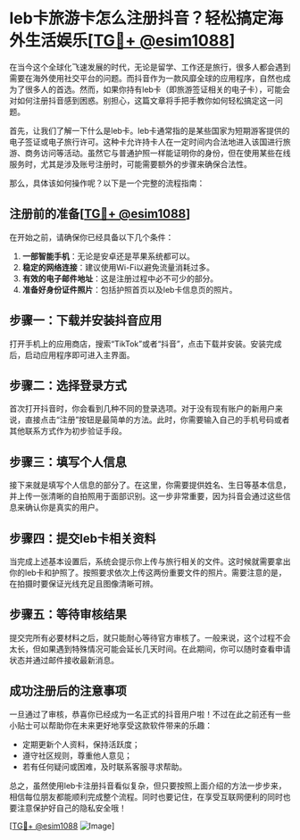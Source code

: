 # leb卡旅游卡怎么注册抖音？轻松搞定海外生活娱乐[[TG💪+ @esim1088](https://t.me/s/esim1088)]

在当今这个全球化飞速发展的时代，无论是留学、工作还是旅行，很多人都会遇到需要在海外使用社交平台的问题。而抖音作为一款风靡全球的应用程序，自然也成为了很多人的首选。然而，如果你持有leb卡（即旅游签证相关的电子卡），可能会对如何注册抖音感到困惑。别担心，这篇文章将手把手教你如何轻松搞定这一问题。

首先，让我们了解一下什么是leb卡。leb卡通常指的是某些国家为短期游客提供的电子签证或电子旅行许可。这种卡允许持卡人在一定时间内合法地进入该国进行旅游、商务访问等活动。虽然它与普通护照一样能证明你的身份，但在使用某些在线服务时，尤其是涉及账号注册时，可能需要额外的步骤来确保合法性。

那么，具体该如何操作呢？以下是一个完整的流程指南：

## 注册前的准备[[TG💪+ @esim1088](https://t.me/s/esim1088)]

在开始之前，请确保你已经具备以下几个条件：
1. **一部智能手机**：无论是安卓还是苹果系统都可以。
2. **稳定的网络连接**：建议使用Wi-Fi以避免流量消耗过多。
3. **有效的电子邮件地址**：这是注册过程中必不可少的部分。
4. **准备好身份证件照片**：包括护照首页以及leb卡信息页的照片。

## 步骤一：下载并安装抖音应用

打开手机上的应用商店，搜索“TikTok”或者“抖音”，点击下载并安装。安装完成后，启动应用程序即可进入主界面。

## 步骤二：选择登录方式

首次打开抖音时，你会看到几种不同的登录选项。对于没有现有账户的新用户来说，直接点击“注册”按钮是最简单的方法。此时，你需要输入自己的手机号码或者其他联系方式作为初步验证手段。

## 步骤三：填写个人信息

接下来就是填写个人信息的部分了。在这里，你需要提供姓名、生日等基本信息，并上传一张清晰的自拍照用于面部识别。这一步非常重要，因为抖音会通过这些信息来确认你是真实的用户。

## 步骤四：提交leb卡相关资料

当完成上述基本设置后，系统会提示你上传与旅行相关的文件。这时候就需要拿出你的leb卡和护照了。按照要求依次上传这两份重要文件的照片。需要注意的是，在拍摄时要保证光线充足且图像清晰可辨。

## 步骤五：等待审核结果

提交完所有必要材料之后，就只能耐心等待官方审核了。一般来说，这个过程不会太长，但如果遇到特殊情况可能会延长几天时间。在此期间，你可以随时查看申请状态并通过邮件接收最新消息。

## 成功注册后的注意事项

一旦通过了审核，恭喜你已经成为一名正式的抖音用户啦！不过在此之前还有一些小贴士可以帮助你在未来更好地享受这款软件带来的乐趣：
- 定期更新个人资料，保持活跃度；
- 遵守社区规则，尊重他人意见；
- 若有任何疑问或困难，及时联系客服寻求帮助。

总之，虽然使用leb卡注册抖音看似复杂，但只要按照上面介绍的方法一步步来，相信每位朋友都能顺利完成整个流程。同时也要记住，在享受互联网便利的同时也要注意保护好自己的隐私安全哦！

[[TG💪+ @esim1088](https://t.me/s/esim1088) ![Image](https://i.postimg.cc/4NQfJmqS/Snipaste-2025-05-13-00-14-12.png)]
